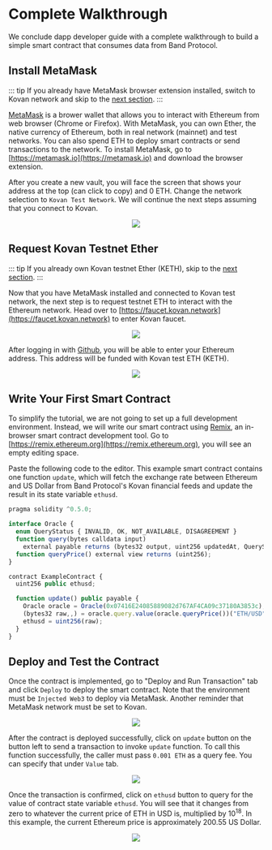 # Complete Walkthrough

We conclude dapp developer guide with a complete walkthrough to build a simple smart contract that consumes data from Band Protocol.

## Install MetaMask

::: tip
If you already have MetaMask browser extension installed, switch to Kovan network and skip to the [next section](#request-kovan-testnet-ether).
:::

[MetaMask](https://metamask.io) is a brower wallet that allows you to interact with Ethereum from web browser (Chrome or Firefox). With MetaMask, you can own Ether, the native currency of Ethereum, both in real network (mainnet) and test networks. You can also spend ETH to deploy smart contracts or send transactions to the network. To install MetaMask, go to [https://metamask.io](https://metamask.io) and download the browser extension.

After you create a new vault, you will face the screen that shows your address at the top (can click to copy) and 0 ETH. Change the network selection to `Kovan Test Network`. We will continue the next steps assuming that you connect to Kovan.

<div align="center">
  <figure>
    <img src='/assets/metmask-no-eth.png'>
  </figure>
</div>

## Request Kovan Testnet Ether

::: tip
If you already own Kovan testnet Ether (KETH), skip to the [next section](#write-your-first-smart-contract).
:::

Now that you have MetaMask installed and connected to Kovan test network, the next step is to request testnet ETH to interact with the Ethereum network. Head over to [https://faucet.kovan.network](https://faucet.kovan.network) to enter Kovan faucet.

<div align="center">
  <figure>
    <img src='/assets/kovan-faucet-home.png'>
  </figure>
</div>

After logging in with [Github](https://github.com), you will be able to enter your Ethereum address. This address will be funded with Kovan test ETH (KETH).

<div align="center">
  <figure>
    <img src='/assets/kovan-faucet-login.png'>
  </figure>
</div>

## Write Your First Smart Contract

To simplify the tutorial, we are not going to set up a full development environment. Instead, we will write our smart contract using [Remix](https://remix.ethereum.org), an in-browser smart contract development tool. Go to [https://remix.ethereum.org](https://remix.ethereum.org), you will see an empty editing space.

Paste the following code to the editor. This example smart contract contains one function `update`, which will fetch the exchange rate between Ethereum and US Dollar from Band Protocol's Kovan financial feeds and update the result in its state variable `ethusd`.

```ts
pragma solidity ^0.5.0;

interface Oracle {
  enum QueryStatus { INVALID, OK, NOT_AVAILABLE, DISAGREEMENT }
  function query(bytes calldata input)
    external payable returns (bytes32 output, uint256 updatedAt, QueryStatus status);
  function queryPrice() external view returns (uint256);
}

contract ExampleContract {
  uint256 public ethusd;

  function update() public payable {
    Oracle oracle = Oracle(0x07416E24085889082d767AF4CA09c37180A3853c);
    (bytes32 raw,,) = oracle.query.value(oracle.queryPrice())("ETH/USD");
    ethusd = uint256(raw);
  }
}
```

## Deploy and Test the Contract

Once the contract is implemented, go to "Deploy and Run Transaction" tab and click `Deploy` to deploy the smart contract. Note that the environment must be `Injected Web3` to deploy via MetaMask. Another reminder that MetaMask network must be set to Kovan.

<div align="center">
  <figure>
    <img src='/assets/remix-deploy.png'>
  </figure>
</div>

After the contract is deployed successfully, click on `update` button on the button left to send a transaction to invoke `update` function. To call this function successfully, the caller must pass `0.001 ETH` as a query fee. You can specify that under `Value` tab.

<div align="center">
  <figure>
    <img src='/assets/remix-click-update.png'>
  </figure>
</div>

Once the transaction is confirmed, click on `ethusd` button to query for the value of contract state variable `ethusd`. You will see that it changes from zero to whatever the current price of ETH in USD is, multiplied by 10<sup>18</sup>. In this example, the current Ethereum price is approximately 200.55 US Dollar.

<div align="center">
  <figure>
    <img src='/assets/remix-get-ethusd.png'>
  </figure>
</div>
